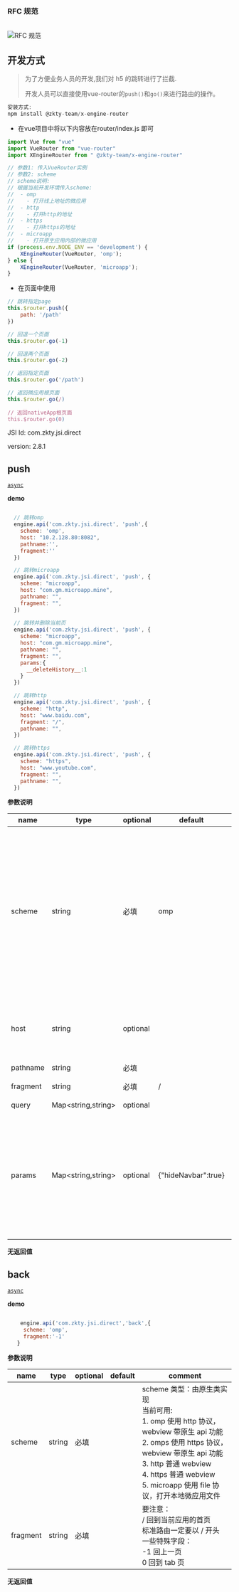 


### RFC 规范

<br> ![RFC 规范](https://raw.githubusercontent.com/zk4/image_backup/main/img/image-20210330114053584.png)<br>

## 开发方式

> 为了方便业务人员的开发,我们对 h5 的跳转进行了拦截.
>
> 开发人员可以直接使用vue-router的`push()`和`go()`来进行路由的操作。
>

```javascript
安装方式:
npm install @zkty-team/x-engine-router
```


- 在vue项目中将以下内容放在router/index.js 即可

```javascript
import Vue from "vue"
import VueRouter from "vue-router"
import XEngineRouter from " @zkty-team/x-engine-router"

// 参数1: 传入VueRouter实例
// 参数2: scheme
// scheme说明:
// 根据当前开发环境传入scheme:
//  - omp
//    - 打开线上地址的微应用 
//  - http
//    - 打开http的地址
//  - https
//    - 打开https的地址
//  - microapp  
//    - 打开原生应用内部的微应用
if (process.env.NODE_ENV == 'development') {
    XEngineRouter(VueRouter, 'omp');    
} else {
    XEngineRouter(VueRouter, 'microapp');
}
```

- 在页面中使用

```javascript
// 跳转指定page
this.$router.push({
	path: '/path'
})

// 回退一个页面
this.$router.go(-1)

// 回退两个页面
this.$router.go(-2)

// 返回指定页面
this.$router.go('/path') 

// 返回微应用根页面
this.$router.go(/) 
                
// 返回nativeApp根页面
this.$router.go(0) 
```




JSI Id: com.zkty.jsi.direct

version: 2.8.1



## push
[`async`](/docs/modules/模块-规范?id=jsi-调用)

**demo**
``` js

  // 跳转omp
  engine.api('com.zkty.jsi.direct', 'push',{
    scheme: 'omp',
    host: "10.2.128.80:8082",
    pathname:'',
    fragment:''
  })

  // 跳转microapp
  engine.api('com.zkty.jsi.direct', 'push', {
    scheme: "microapp",
    host: "com.gm.microapp.mine",
    pathname: "",
    fragment: "",
  })
  
  // 跳转并删除当前页
  engine.api('com.zkty.jsi.direct', 'push', {
    scheme: "microapp",
    host: "com.gm.microapp.mine",
    pathname: "",
    fragment: "",
    params:{
      __deleteHistory__:1
    }
  })

  // 跳转http
  engine.api('com.zkty.jsi.direct', 'push', {  
    scheme: "http",  
    host: "www.baidu.com",  
    fragment: "/",  
    pathname: "",  
  })

  // 跳转https
  engine.api('com.zkty.jsi.direct', 'push', {  
    scheme: "https",  
    host: "www.youtube.com",  
    fragment: "",  
    pathname: "",  
  })  

``` 

**参数说明**

| name                        | type      | optional | default   | comment  |
| --------------------------- | --------- | -------- | --------- |--------- |
| scheme | string | 必填 | omp | scheme 类型：由原生类实现<br>当前可用:<br>1. omp 使用 http 协议，webview 带原生 api 功能<br>2. omps 使用 https 协议，webview 带原生 api 功能<br>3. http 普通 webview<br>4. https 普通 webview<br>5. microapp 使用 file 协议，打开本地微应用文件 |
| host | string | optional |  | 形如  192.168.1.15:8080<br>要注意：<br>1. 不需要协议名。<br>2. 如果有特殊端口，也必须带上 |
| pathname | string | 必填 |  |  |
| fragment | string | 必填 | / | 要注意：<br>一定要以 / 开头 |
| query | Map\<string,string\> | optional |  | query 参数 |
| params | Map\<string,string\> | optional | {"hideNavbar":true} | 其他参数（做兼容用）<br>\_\_deleteHistory\_\_: -1   在push　到下一页之前，　删除掉当前页<br>\_\_deleteHistory\_\_: -2   在push　到下一页之前，　删除掉当前两页<br>历史不足时，到 tab 历史为止。 |
**无返回值**



## back
[`async`](/docs/modules/模块-规范?id=jsi-调用)

**demo**
``` js

    engine.api('com.zkty.jsi.direct','back',{
     scheme: 'omp',
     fragment:'-1'
   }

``` 

**参数说明**

| name                        | type      | optional | default   | comment  |
| --------------------------- | --------- | -------- | --------- |--------- |
| scheme | string | 必填 |  | scheme 类型：由原生类实现<br>当前可用:<br>1. omp 使用 http 协议，webview 带原生 api 功能<br>2. omps 使用 https 协议，webview 带原生 api 功能<br>3. http 普通 webview<br>4. https 普通 webview<br>5. microapp 使用 file 协议，打开本地微应用文件 |
| fragment | string | 必填 |  | 要注意：<br>/ 回到当前应用的首页<br>标准路由一定要以 / 开头<br>一些特殊字段：<br>-1 回上一页<br>0  回到 tab 页 |
**无返回值**


    

